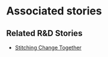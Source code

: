 # Associated stories

<!-- !!DO NOT REMOVE!! start autogenerated hyperlinks -->
## Related R&D Stories
- [Stitching Change Together](/RnD-Archive/stories/?doc=Explorers_PRY)
<!-- !!DO NOT REMOVE!! end autogenerated hyperlinks -->